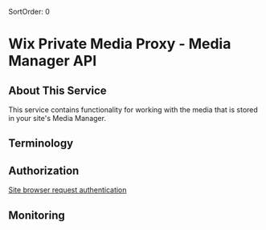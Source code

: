 SortOrder: 0
# Wix Private Media Proxy - Media Manager API

## About This Service
This service contains functionality for working with the media that is stored in your site's Media Manager.
             


## Terminology

[//]: # (* Namespaces TODO add namespaces info terminoligy)
[//]: # (* Namespaces TODO add media roots terminoligy)


## Authorization
[Site browser request authentication](https://bo.wix.com/wix-docs/rnd/platformization-guidelines/authenticating-as-api-client#platformization-guidelines_authenticating-as-api-client_authenticating-from-a-browser---site-requests)

## Monitoring



